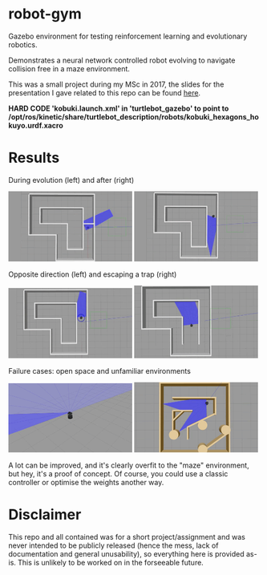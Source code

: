# robot-gym
Gazebo environment for testing reinforcement learning and evolutionary robotics.

Demonstrates a neural network controlled robot evolving to navigate collision free in a maze environment.

This was a small project during my MSc in 2017, the slides for the presentation I gave related to this repo can be found [here](https://docs.google.com/presentation/d/1kyWxEuvd2_vbKHwcCCBYBkj77z_3xrTFpY_o0ZVGCIg/edit?usp=sharing).

**HARD CODE 'kobuki.launch.xml' in 'turtlebot_gazebo' to point to /opt/ros/kinetic/share/turtlebot_description/robots/kobuki_hexagons_hokuyo.urdf.xacro**


# Results

During evolution (left) and after (right)

<p float="left">
  <img src="/misc/during_evolution.gif" width="49%" />
  <img src="/misc/after_evolution.gif" width="49%" /> 
</p>

Opposite direction (left) and escaping a trap (right)

<p float="left">
  <img src="/misc/opposite.gif" width="49%" />
  <img src="/misc/escape.gif" width="49%" /> 
</p>

Failure cases: open space and unfamiliar environments 

<p float="left">
  <img src="/misc/open.gif" width="49%" />
  <img src="/misc/fail.gif" width="49%" /> 
</p>

A lot can be improved, and it's clearly overfit to the "maze" environment, but hey, it's a proof of concept. Of course, you could use a classic controller or optimise the weights another way.

# Disclaimer

This repo and all contained was for a short project/assignment and was never intended to be publicly released (hence the mess, lack of documentation and general unusability), so everything here is provided as-is. This is unlikely to be worked on in the forseeable future.
